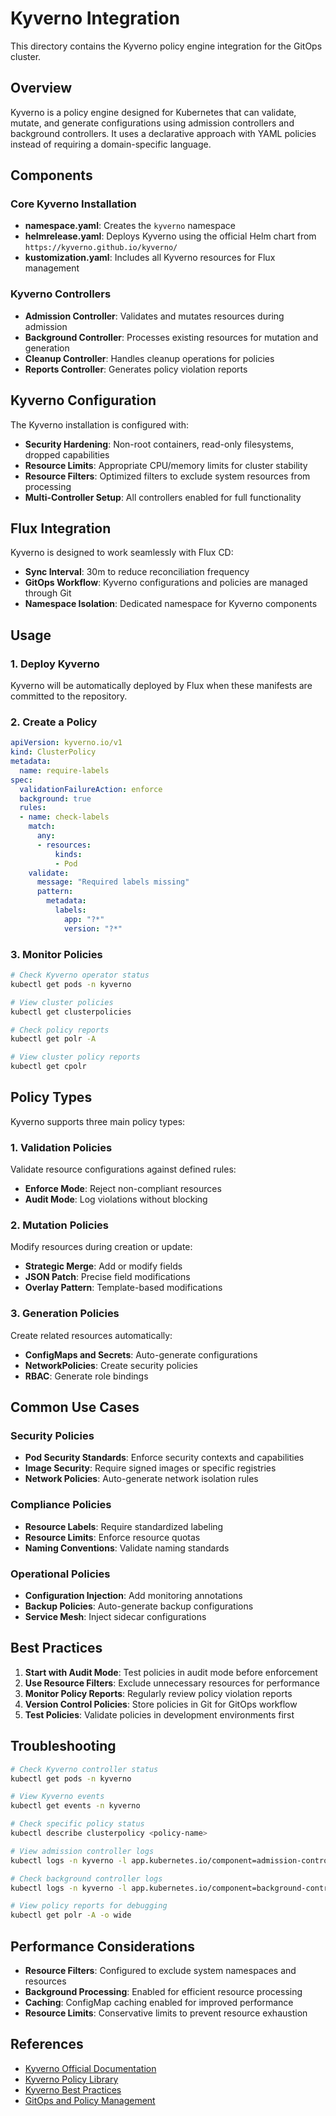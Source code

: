 # Kyverno Integration

This directory contains the Kyverno policy engine integration for the GitOps cluster.

## Overview

Kyverno is a policy engine designed for Kubernetes that can validate, mutate, and generate configurations using admission controllers and background controllers. It uses a declarative approach with YAML policies instead of requiring a domain-specific language.

## Components

### Core Kyverno Installation
- **namespace.yaml**: Creates the `kyverno` namespace
- **helmrelease.yaml**: Deploys Kyverno using the official Helm chart from `https://kyverno.github.io/kyverno/`
- **kustomization.yaml**: Includes all Kyverno resources for Flux management

### Kyverno Controllers
- **Admission Controller**: Validates and mutates resources during admission
- **Background Controller**: Processes existing resources for mutation and generation
- **Cleanup Controller**: Handles cleanup operations for policies
- **Reports Controller**: Generates policy violation reports

## Kyverno Configuration

The Kyverno installation is configured with:
- **Security Hardening**: Non-root containers, read-only filesystems, dropped capabilities
- **Resource Limits**: Appropriate CPU/memory limits for cluster stability  
- **Resource Filters**: Optimized filters to exclude system resources from processing
- **Multi-Controller Setup**: All controllers enabled for full functionality

## Flux Integration

Kyverno is designed to work seamlessly with Flux CD:
- **Sync Interval**: 30m to reduce reconciliation frequency
- **GitOps Workflow**: Kyverno configurations and policies are managed through Git
- **Namespace Isolation**: Dedicated namespace for Kyverno components

## Usage

### 1. Deploy Kyverno
Kyverno will be automatically deployed by Flux when these manifests are committed to the repository.

### 2. Create a Policy
```yaml
apiVersion: kyverno.io/v1
kind: ClusterPolicy
metadata:
  name: require-labels
spec:
  validationFailureAction: enforce
  background: true
  rules:
  - name: check-labels
    match:
      any:
      - resources:
          kinds:
          - Pod
    validate:
      message: "Required labels missing"
      pattern:
        metadata:
          labels:
            app: "?*"
            version: "?*"
```

### 3. Monitor Policies
```bash
# Check Kyverno operator status
kubectl get pods -n kyverno

# View cluster policies
kubectl get clusterpolicies

# Check policy reports
kubectl get polr -A

# View cluster policy reports
kubectl get cpolr
```

## Policy Types

Kyverno supports three main policy types:

### 1. Validation Policies
Validate resource configurations against defined rules:
- **Enforce Mode**: Reject non-compliant resources
- **Audit Mode**: Log violations without blocking

### 2. Mutation Policies
Modify resources during creation or update:
- **Strategic Merge**: Add or modify fields
- **JSON Patch**: Precise field modifications
- **Overlay Pattern**: Template-based modifications

### 3. Generation Policies
Create related resources automatically:
- **ConfigMaps and Secrets**: Auto-generate configurations
- **NetworkPolicies**: Create security policies
- **RBAC**: Generate role bindings

## Common Use Cases

### Security Policies
- **Pod Security Standards**: Enforce security contexts and capabilities
- **Image Security**: Require signed images or specific registries
- **Network Policies**: Auto-generate network isolation rules

### Compliance Policies
- **Resource Labels**: Require standardized labeling
- **Resource Limits**: Enforce resource quotas
- **Naming Conventions**: Validate naming standards

### Operational Policies
- **Configuration Injection**: Add monitoring annotations
- **Backup Policies**: Auto-generate backup configurations
- **Service Mesh**: Inject sidecar configurations

## Best Practices

1. **Start with Audit Mode**: Test policies in audit mode before enforcement
2. **Use Resource Filters**: Exclude unnecessary resources for performance
3. **Monitor Policy Reports**: Regularly review policy violation reports
4. **Version Control Policies**: Store policies in Git for GitOps workflow
5. **Test Policies**: Validate policies in development environments first

## Troubleshooting

```bash
# Check Kyverno controller status
kubectl get pods -n kyverno

# View Kyverno events
kubectl get events -n kyverno

# Check specific policy status
kubectl describe clusterpolicy <policy-name>

# View admission controller logs
kubectl logs -n kyverno -l app.kubernetes.io/component=admission-controller

# Check background controller logs
kubectl logs -n kyverno -l app.kubernetes.io/component=background-controller

# View policy reports for debugging
kubectl get polr -A -o wide
```

## Performance Considerations

- **Resource Filters**: Configured to exclude system namespaces and resources
- **Background Processing**: Enabled for efficient resource processing
- **Caching**: ConfigMap caching enabled for improved performance
- **Resource Limits**: Conservative limits to prevent resource exhaustion

## References

- [Kyverno Official Documentation](https://kyverno.io/docs/)
- [Kyverno Policy Library](https://kyverno.io/policies/)
- [Kyverno Best Practices](https://kyverno.io/docs/writing-policies/best-practices/)
- [GitOps and Policy Management](https://kyverno.io/docs/installation/gitops/)